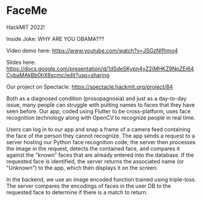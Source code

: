 # FaceMe

HackMIT 2022! 

Inside Joke: WHY ARE YOU OBAMA???

Video demo here: https://www.youtube.com/watch?v=JSGzNlfhmo4

Slides here: https://docs.google.com/presentation/d/1dSdeSKypn4yZ2iMHKZ9NpZEi64CvbaMAkBb0hX8scmc/edit?usp=sharing

Our project on Spectacle: https://spectacle.hackmit.org/project/84

Both as a diagnosed condition (prosopagnosia) and just as a day-to-day issue, many people can struggle with putting names to faces that they have seen before. Our app, coded using Flutter to be cross-platform, uses face recognition technology along with OpenCV to recognize people in real time.

Users can log in to our app and snap a frame of a camera feed containing the face of the person they cannot recognize. The app sends a request to a server hosting our Python face recognition code; the server then processes the image in the request, detects the contained face, and compares it against the "known" faces that are already entered into the database. If the requested face is identified, the server returns the associated name (or "Unknown") to the app, which then displays it on the screen.

In the backend, we use an image encoded function trained using triple-loss. The server compares the encodings of faces in the user DB to the requested face to determine if there is a match to return.
